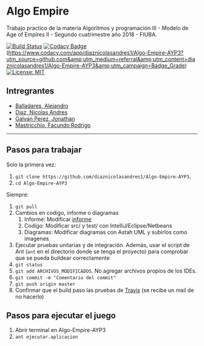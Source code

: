 # Algo Empire
Trabajo practico de la materia Algoritmos y programación III - Modelo de Age of Empires II -
Segundo cuatrimestre año 2018 - FIUBA.

[![Build Status](https://travis-ci.com/diaznicolasandres1/AYPIII-TP2-AlgoEmpire.svg?branch=master)](https://travis-ci.com/diaznicolasandres1/AYPIII-TP2-AlgoEmpire)
[![Codacy Badge](https://api.codacy.com/project/badge/Grade/02562e58ec574e73bee2a1ecf7b99712)](https://www.codacy.com/app/diaznicolasandres1/Algo-Empire-AYP3?utm_source=github.com&amp;utm_medium=referral&amp;utm_content=diaznicolasandres1/Algo-Empire-AYP3&amp;utm_campaign=Badge_Grade)(https://www.codacy.com/app/diaznicolasandres1/Algo-Empire-AYP3?utm_source=github.com&amp;utm_medium=referral&amp;utm_content=diaznicolasandres1/Algo-Empire-AYP3&amp;utm_campaign=Badge_Grade)
[![License: MIT](https://img.shields.io/badge/License-MIT-yellow.svg)](https://opensource.org/licenses/MIT)

## Intregrantes
- [Balladares, Alejandro](https://github.com/AlejandroBalladares)
- [Diaz, Nicolas Andres](https://github.com/diaznicolasandres1)
- [Galvan Perez, Jonathan](https://github.com/JonathanGalvanPerez)
- [Mastricchio, Facundo Rodrigo](https://github.com/FacuMastri)

---
## Pasos para trabajar

Solo la primera vez:
1. `git clone https://github.com/diaznicolasandres1/Algo-Empire-AYP3`.
1. `cd Algo-Empire-AYP3`

Siempre:
1. `git pull`
1.  Cambios en codigo, informe o diagramas
    1.  Informe: Modificar [informe](https://www.overleaf.com/6538475577bggwkfmmvhnz)
    1.  Codigo: Modificar src/ y test/ con IntelliJ/Eclipse/Netbeans
    1.  Diagramas: Modificar diagramas con Astah UML y subirlos como imagenes
1.  Ejecutar pruebas unitarias y de integración. Además, usar el script de Ant (`ant` en el directorio donde se tenga el proyecto) para comprobar que se pueda buildear correctamente
1. `git status`
1. `git add ARCHIVOS_MODIFICADOS`. No agregar archivos propios de los IDEs.
1. `git commit -m "Comentario del commit"`
1. `git push origin master` 
1.  Confirmar que el build paso las pruebas de [Travis](https://travis-ci.com/diaznicolasandres1/Algo-Empire-AYP3/) (se recibe un mail de no hacerlo)

## Pasos para ejecutar el juego
1.  Abrir terminal en Algo-Empire-AYP3
1.  `ant ejecutar.aplicacion`
